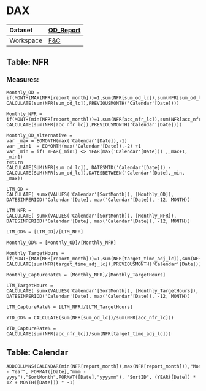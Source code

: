 



# DAX

|Dataset|[OD_Report](./../OD_Report.md)|
| :--- | :--- |
|Workspace|[F&C](../../Workspaces/F&C.md)|

## Table: NFR

### Measures:


```dax
Monthly_OD = if(MONTH(MAX(NFR[report_month]))=1,sum(NFR[sum_od_lc]),sum(NFR[sum_od_lc])-CALCULATE(sum(NFR[sum_od_lc]),PREVIOUSMONTH('Calendar'[Date])))
```



```dax
Monthly_NFR = if(MONTH(min(NFR[report_month]))=1,sum(NFR[acc_nfr_lc]),sum(NFR[acc_nfr_lc])-CALCULATE(sum(NFR[acc_nfr_lc]),PREVIOUSMONTH('Calendar'[Date])))
```



```dax
Monthly_OD_alternative = 
var _max = EOMONTH(max('Calendar'[Date]),-1)
var _min1  = EOMONTH(max('Calendar'[Date]),-2) +1
var _min = if( YEAR(_min1) <> YEAR(max('Calendar'[Date])) ,_max+1, _min1)
return
CALCULATE(SUM(NFR[sum_od_lc]), DATESMTD('Calendar'[Date])) - CALCULATE(SUM(NFR[sum_od_lc]),DATESBETWEEN('Calendar'[Date],_min, _max))
```



```dax
LTM_OD = 
CALCULATE( sumx(VALUES('Calendar'[SortMonth]), [Monthly_OD]), DATESINPERIOD('Calendar'[Date], max('Calendar'[Date]), -12, MONTH))
```



```dax
LTM_NFR = 
CALCULATE( sumx(VALUES('Calendar'[SortMonth]), [Monthly_NFR]), DATESINPERIOD('Calendar'[Date], max('Calendar'[Date]), -12, MONTH))
```



```dax
LTM_OD% = [LTM_OD]/[LTM_NFR]
```



```dax
Monthly_OD% = [Monthly_OD]/[Monthly_NFR]
```



```dax
Monthly_TargetHours = if(MONTH(MAX(NFR[report_month]))=1,sum(NFR[target_time_adj_lc]),sum(NFR[target_time_adj_lc])-CALCULATE(sum(NFR[target_time_adj_lc]),PREVIOUSMONTH('Calendar'[Date])))
```



```dax
Monthly_CaptureRate% = [Monthly_NFR]/[Monthly_TargetHours]
```



```dax
LTM_TargetHours = 
CALCULATE( sumx(VALUES('Calendar'[SortMonth]), [Monthly_TargetHours]), DATESINPERIOD('Calendar'[Date], max('Calendar'[Date]), -12, MONTH))
```



```dax
LTM_CaptureRate% = [LTM_NFR]/[LTM_TargetHours]
```



```dax
YTD_OD% = CALCULATE(sum(NFR[sum_od_lc])/sum(NFR[acc_nfr_lc]))
```



```dax
YTD_CaptureRate% = CALCULATE(sum(NFR[acc_nfr_lc])/sum(NFR[target_time_adj_lc]))
```


## Table: Calendar


```dax
ADDCOLUMNS(CALENDAR(min(NFR[report_month]),max(NFR[report_month])),"Month - Year", FORMAT([Date],"mmm - yyyy"),"SortMonth",FORMAT([Date],"yyyymm"), "SortID", (YEAR([Date]) * 12 + MONTH([Date])) * -1)
```


